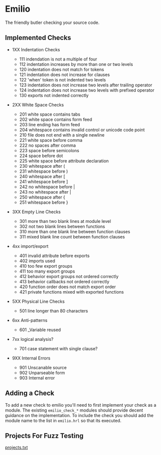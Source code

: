 Emilio
===

The friendly butler checking your source code.

Implemented Checks
---

* 1XX Indentation Checks
    * 111 indendation is not a multiple of four
    * 112 indentation increases by more than one or two levels
    * 120 indentation does not match for tokens
    * 121 indentation does not increase for clauses
    * 122 'when' token is not indented two levels
    * 123 indentation does not increase two levels after trailing operator
    * 124 indentation does not increase two levels with prefixed operator
    * 130 exports not indented correctly

* 2XX White Space Checks
    * 201 white space contains tabs
    * 202 white space contains form feed
    * 203 line ending has form feed
    * 204 whitespace contains invalid control or unicode code point
    * 210 file does not end with a single newline
    * 221 white space before comma
    * 222 no spaces after comma
    * 223 space before semicolons
    * 224 space before dot
    * 225 white space before attribute declaration
    * 230 whitespace after (
    * 231 whitespace before )
    * 240 whitespace after [
    * 241 whitespace before ]
    * 242 no whitespace before |
    * 243 no whitespace after |
    * 250 whitespace after {
    * 251 whitespace before }

* 3XX Empty Line Checks
    * 301 more than two blank lines at module level
    * 302 not two blank lines between functions
    * 310 more than one blank line between function clauses
    * 311 mixed blank line count between function clauses

* 4xx import/export
    * 401 invalid attribute before exports
    * 402 imports used
    * 410 too few export groups
    * 411 too many export groups
    * 412 behavior export groups not ordered correctly
    * 413 behavior callbacks not ordered correctly
    * 420 function order does not match export order
    * 421 private functions mixed with exported functions

* 5XX Physical Line Checks
    * 501 line longer than 80 characters

* 6xx Anti-patterns
    * 601 _Variable reused

* 7xx logical analysis?
    * 701 case statement with single clause?

* 9XX Internal Errors
    * 901 Unscanable source
    * 902 Unparseable form
    * 903 Internal error


Adding a Check
---

To add a new check to emilio you'll need to first implement your check
as a module. The existing `emilio_check_*` modules should provide
decent guidance on the implementation. To include the check you should
add the module name to the list in `emilio.hrl` so that its executed.


Projects For Fuzz Testing
---

[projects.txt](test/projects.txt)
